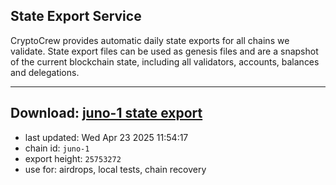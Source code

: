 ## State Export Service
CryptoCrew provides automatic daily state exports for all chains we validate. State export files can be used as genesis files and are a snapshot of the current blockchain state, including all validators, accounts, balances and delegations.

---
**Download: [juno-1 state export](https://dl-eu2.ccvalidators.com/SERVICE/juno/juno-1_export_25753272.json)**
---

- last updated: Wed Apr 23 2025 11:54:17
- chain id: `juno-1`
- export height: `25753272`
- use for: airdrops, local tests, chain recovery
